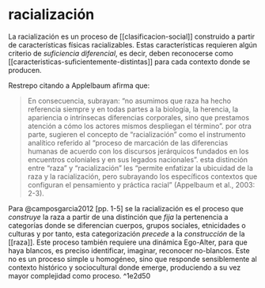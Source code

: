 # racialización
La racialización es un proceso de [[clasificacion-social]] construido a partir de características físicas racializables. Estas características requieren algún criterio de *suficiencia diferencial*, es decir, deben reconocerse como [[caracteristicas-suficientemente-distintas]] para cada contexto donde se producen.

Restrepo citando a Applelbaum afirma que:

>En consecuencia, subrayan: “no asumimos que raza ha hecho referencia siempre y en todas partes a la biología, la herencia, la apariencia o intrínsecas diferencias corporales, sino que prestamos atención a cómo los actores mismos despliegan el término”. por otra parte, sugieren el concepto de “racialización” como el instrumento analítico referido al “proceso de marcación de las diferencias humanas de acuerdo con los discursos jerárquicos fundados en los encuentros coloniales y en sus legados nacionales”. esta distinción entre “raza” y “racialización” les “permite enfatizar la ubicuidad de la raza y la racialización, pero subrayando los específicos contextos que configuran el pensamiento y práctica racial” (Appelbaum et al., 2003: 2-3).

Para @camposgarcia2012 [pp. 1-5] se la racialización es el proceso que *construye* la raza a partir de una distinción que *fija* la pertenencia a categorías donde se diferencian cuerpos, grupos sociales, etnicidades o culturas y por tanto, esta categorización *precede* a la *construcción* de la [[raza]]. Este proceso también requiere una dinámica Ego-Alter, para que haya blancos, es preciso identificar, imaginar, reconocer no-blancos. Este no es un proceso simple u homogéneo, sino que responde sensiblemente al contexto histórico y sociocultural donde emerge, produciendo a su vez mayor complejidad como proceso. ^1e2d50
